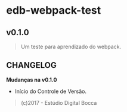 # edb-webpack-test #
## v0.1.0 ##

> Um teste para aprendizado do webpack.

## CHANGELOG ##

**Mudanças na v0.1.0**

- Início do Controle de Versão.

> (c)2017 - Estúdio Digital Bocca